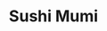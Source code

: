 ---
layout: place
title: "Sushi Mumi"
permalink: /new-york/new-york/sushi-mumi.html
stateAbbr: NY
stateName: New York
cityName: New York
seo:
  name: "Sushi Mumi"
  type: Restaurant
  links: http://www.sushimumi.com/
description: "Sushi Mumi serves delicious sushi in New York, New York. Try fresh Japanese dishes for a great dining experience. Available for, and dinner."
place_id: ChIJsZMNGhNZwokR9oaUL32yktw
photos:
  - name: >-
      places/ChIJsZMNGhNZwokR9oaUL32yktw/photos/AeeoHcK-2cmNlg5BckasR0LC5D2OIHGIdZAH740OwfmDXx1CyGxEPEmVRr9G4dpLbOdpXXYeRJloTLNVa0Ebps19ZGZ6jue-AVsUJ1rmAqEA2sR6lZ4sDEICEz_Rsi4xfBzVkKiico0CiAc-f2k_pGaV1NJK3lA4n-xY_mqNSABDjyimeJBfI7fKJbJYxRfYlLbW3azXgqDl2qYNupyi3VVsh1IOSO1ywa_HY2fgBCic9ZWvwwEDasmveVZM37SnPDQX7rVHu86fcaLDMQTYwCLjVhZJAqjKTBoOxfxZ2OleBQzcvg
    widthPx: 4032
    heightPx: 3024
    authorAttributions:
      - displayName: Sushi mumi
        uri: https://maps.google.com/maps/contrib/100152571620138064198
        photoUri: >-
          https://lh3.googleusercontent.com/a/ACg8ocIqL6HH6KLLC2m_4GOUCIdP5VmTVijNoqWTLP0x8afP4HqHag=s100-p-k-no-mo
    flagContentUri: >-
      https://www.google.com/local/imagery/report/?cb_client=maps_api_places.places_api&image_key=!1e10!2sAF1QipM91mupZXVbVIX7BaCsRqpuCNQD-XaT0qIiWY8u&hl=en-US
    googleMapsUri: >-
      https://www.google.com/maps/place//data=!3m4!1e2!3m2!1sAF1QipM91mupZXVbVIX7BaCsRqpuCNQD-XaT0qIiWY8u!2e10!4m2!3m1!1s0x89c259131a0d93b1:0xdc92b27d2f9486f6
  - name: >-
      places/ChIJsZMNGhNZwokR9oaUL32yktw/photos/AeeoHcJ1vd7Go08cC3zV8J5wzxwCra35XYoJ2bCsbfYgYA6fDBepfnaYpZnvDV3IVAH5pQjHnwQVaQy_x8C_slysd9tciLeYUcM060Wu_HCXbIAufq2-D9cmWHCi4pneJPgS9rCpkhUo_LLW6PHbbxUgUZYCB6wqRfPPFCbTWHvLMe7cIQ8_BIYFumAoW8ag6eTaCBJ9LTwyppktqzediZTM0B6hxTsO9HMQ9wPRDjqyjUv-KD1P-i3tUvkBXfJ2NUz4roAheRXIWA1Qd3ZdITbO_ffLUcTkei-EEaA1x03vCFrfsQ
    widthPx: 2048
    heightPx: 2048
    authorAttributions:
      - displayName: Sushi mumi
        uri: https://maps.google.com/maps/contrib/100152571620138064198
        photoUri: >-
          https://lh3.googleusercontent.com/a/ACg8ocIqL6HH6KLLC2m_4GOUCIdP5VmTVijNoqWTLP0x8afP4HqHag=s100-p-k-no-mo
    flagContentUri: >-
      https://www.google.com/local/imagery/report/?cb_client=maps_api_places.places_api&image_key=!1e10!2sAF1QipM3CtF02IR21VeteAzKq4kabQp2KyXgOnWYzH0i&hl=en-US
    googleMapsUri: >-
      https://www.google.com/maps/place//data=!3m4!1e2!3m2!1sAF1QipM3CtF02IR21VeteAzKq4kabQp2KyXgOnWYzH0i!2e10!4m2!3m1!1s0x89c259131a0d93b1:0xdc92b27d2f9486f6
  - name: >-
      places/ChIJsZMNGhNZwokR9oaUL32yktw/photos/AeeoHcJ9NMd3rHdMa94pCqotSsNSdJitJzHhp2-PQmznwH85RjEgOi5ukw-nZOQlVyhvYaPGZ-uABYjuV6seGNuttuz5Wxb08twK4uugcTBHXqUljn8TovOwVacur2JFXhdDFGLCw29PFIjjzlGJKdI6VM5JiwRgQL0-5fvZlu7yBLlT3a6yMtTV5Y2cvI9I6vHtMxxQkaOm2EFndVTZwBONsYL-_fnFVNuoXW0pUEjbB3q_X-wCHjA2I8KyDzzPYjk69E-H7zzkROSbtylvgRSZv6ZeoQKlvBn0B8lzNHvnrjG7fQ
    widthPx: 2048
    heightPx: 2048
    authorAttributions:
      - displayName: Sushi mumi
        uri: https://maps.google.com/maps/contrib/100152571620138064198
        photoUri: >-
          https://lh3.googleusercontent.com/a/ACg8ocIqL6HH6KLLC2m_4GOUCIdP5VmTVijNoqWTLP0x8afP4HqHag=s100-p-k-no-mo
    flagContentUri: >-
      https://www.google.com/local/imagery/report/?cb_client=maps_api_places.places_api&image_key=!1e10!2sAF1QipPXHtehXXUx8dmM6xfFTM3ULqUXJpIb44iFlHFN&hl=en-US
    googleMapsUri: >-
      https://www.google.com/maps/place//data=!3m4!1e2!3m2!1sAF1QipPXHtehXXUx8dmM6xfFTM3ULqUXJpIb44iFlHFN!2e10!4m2!3m1!1s0x89c259131a0d93b1:0xdc92b27d2f9486f6
  - name: >-
      places/ChIJsZMNGhNZwokR9oaUL32yktw/photos/AeeoHcJ4Wa2NKux5Xjsc2Whl3YKDYmMhpToRSD5YUn8r-zNPjSew9Nqp2s4EKzWYFKFbZVh-S6MssNDBvSRhqpTc34rZpAw5MZSQvOct8wKXngLu1xFUQig5DTeI0XZPhSeMqCgme-_yizCWFDQv-ubeNwupBpOA0PpZNrSvAoIW0_XhkhoVkWsNJn5v4l4Q503mrG934aZS1yXa11YutYdEeeaI4ZiE7zOSO9vlKrfEpw_rUChhQE5DnkVGwHRsVngS8u-woYjdHg321vParo15yvPbZnYUtgKMCvLdaDb-5Sk18pSLF4XvDRn5ppAuBK7EJ5jzWEzz3bRM2KsxhQDWuHOXCL4PbLEv2kbFov0GUlajIFi2ymzxdpxT6Htd8p6BboUPQmOF6t8EkggeNMAh2juE_ZJeslsYw2W1vUdL8Alz3Q
    widthPx: 1440
    heightPx: 1439
    authorAttributions:
      - displayName: The Sushi Guide
        uri: https://maps.google.com/maps/contrib/118274766009163360357
        photoUri: >-
          https://lh3.googleusercontent.com/a-/ALV-UjUD67GXI58041cy_5lpwsmH5J7ypf2FrtuHvWX8yR0H22HdW6k=s100-p-k-no-mo
    flagContentUri: >-
      https://www.google.com/local/imagery/report/?cb_client=maps_api_places.places_api&image_key=!1e10!2sCIHM0ogKEICAgICBsIDwWw&hl=en-US
    googleMapsUri: >-
      https://www.google.com/maps/place//data=!3m4!1e2!3m2!1sCIHM0ogKEICAgICBsIDwWw!2e10!4m2!3m1!1s0x89c259131a0d93b1:0xdc92b27d2f9486f6
  - name: >-
      places/ChIJsZMNGhNZwokR9oaUL32yktw/photos/AeeoHcLT3Hu3IUiuqIRU0mgyEwSowwS83MK6KxOkN-jhmfeZlVV5kWrpDPU5BTHZdBdWdsnTE8HZunWL9sLKUHGKe7BmEpEnJBv2aLkSJ9GASAZE8sopiJPrQNmNq-12dZg8P2sYChkHP-rE-3pNyKwPkhGsWahbYllsqHLpF1AhgcDEbvWDLpFe0O4r_y7mTKTralLDSyJxqJt-_bpueI22KWj6O0sRxBOAKLDQj003R60pC0so_uzCNMxkHjEhjkG1ia95hDIiw4FR6ffECUTKqHIyBZN0-Z4OJ5-GQYYca0Pk7w
    widthPx: 2048
    heightPx: 2048
    authorAttributions:
      - displayName: Sushi mumi
        uri: https://maps.google.com/maps/contrib/100152571620138064198
        photoUri: >-
          https://lh3.googleusercontent.com/a/ACg8ocIqL6HH6KLLC2m_4GOUCIdP5VmTVijNoqWTLP0x8afP4HqHag=s100-p-k-no-mo
    flagContentUri: >-
      https://www.google.com/local/imagery/report/?cb_client=maps_api_places.places_api&image_key=!1e10!2sAF1QipNPfCQfbWZ1D7osL5dhkj_NlPpjC4I-zeVw_kd9&hl=en-US
    googleMapsUri: >-
      https://www.google.com/maps/place//data=!3m4!1e2!3m2!1sAF1QipNPfCQfbWZ1D7osL5dhkj_NlPpjC4I-zeVw_kd9!2e10!4m2!3m1!1s0x89c259131a0d93b1:0xdc92b27d2f9486f6
  - name: >-
      places/ChIJsZMNGhNZwokR9oaUL32yktw/photos/AeeoHcIDTvf3s4u-aDZVb0AnRNVXaRea_Fuph7Ud4vCoFxE7sL_ry2cpMv-A75LPHAsRIoI9CYymed7EINt_T6Ht1cG_Tkii2FjyROSRJiVI87luV51cbVx7ojG_gx3D7VGjz2bWQxNkTmzFVwkk6tKK3p9WhbDhb8se6HGNNax1UHsQQpsO78GK_W8ZWaSYK5KyQcq5ZsMj6iTOsdhDVyJMM0DLK8L6YiY8jP45ELEcW5sKlDzEELViTRYy-Eu50aIBE-CJJs-o7JtSa_-apTiBsyy51a3wY5htmlkpVXXDvv6mBg
    widthPx: 1830
    heightPx: 1372
    authorAttributions:
      - displayName: Sushi mumi
        uri: https://maps.google.com/maps/contrib/100152571620138064198
        photoUri: >-
          https://lh3.googleusercontent.com/a/ACg8ocIqL6HH6KLLC2m_4GOUCIdP5VmTVijNoqWTLP0x8afP4HqHag=s100-p-k-no-mo
    flagContentUri: >-
      https://www.google.com/local/imagery/report/?cb_client=maps_api_places.places_api&image_key=!1e10!2sAF1QipNjX9pZ6uDZ4A2W2tsh0SUV_bAG2GU2uD6bYI9q&hl=en-US
    googleMapsUri: >-
      https://www.google.com/maps/place//data=!3m4!1e2!3m2!1sAF1QipNjX9pZ6uDZ4A2W2tsh0SUV_bAG2GU2uD6bYI9q!2e10!4m2!3m1!1s0x89c259131a0d93b1:0xdc92b27d2f9486f6
  - name: >-
      places/ChIJsZMNGhNZwokR9oaUL32yktw/photos/AeeoHcLST5b9GOjyDyqfwNz-bb-dGx2hlpWFEW1JhT27sP7xlmd-jjMpzKfLPgEqpysbdcTSP7qmrEpErczccLaahLHSU4DdhmulJTwSHM0NSAmVu4oLGxrKnuRz85_VZsUHO3aBk309u_vsF24hJ1qJwEDl30sgLIStM1WaQYbAGkkp9MojFnnIwJMAVgwtXXoozWH-02VFO16NHt3kuBiy1suPrlnt1s39zIHthlRZ09lsKmW0EtTDF5ikqVWm8T0FRecs0p5oApIi2LNRw-jR-MOWgBLkH3geTy4PtW5AQlWA6TVisLV_EZYKs_dlikBQ5aYwzOgS6rNEdvEF-g_xb-1RItDmgJdSL0F0T6qMlaD7NG7f-mJWpd8V4X49qBlwiBf5BIcggyXOVcOwBMN8aM9Om8vh9DQILC3GFUadnL6HPEUQ
    widthPx: 3024
    heightPx: 4032
    authorAttributions:
      - displayName: Vincent Iadevaia
        uri: https://maps.google.com/maps/contrib/103668725199073582911
        photoUri: >-
          https://lh3.googleusercontent.com/a-/ALV-UjVH_E9WCGmIWbcS9XZDB8XaLUQBRLrpWshmuI5OBSWnpKyhsis-8Q=s100-p-k-no-mo
    flagContentUri: >-
      https://www.google.com/local/imagery/report/?cb_client=maps_api_places.places_api&image_key=!1e10!2sCIHM0ogKEICAgICblsKK7gE&hl=en-US
    googleMapsUri: >-
      https://www.google.com/maps/place//data=!3m4!1e2!3m2!1sCIHM0ogKEICAgICblsKK7gE!2e10!4m2!3m1!1s0x89c259131a0d93b1:0xdc92b27d2f9486f6
  - name: >-
      places/ChIJsZMNGhNZwokR9oaUL32yktw/photos/AeeoHcJLAx6yzy1qWI87Ws5_j5fLLsMcsKq94o1iUnEZHjyOoLHvFTRHbeReGF4AhUBGg3oKGEUVJB8dR2FxM1QPYnZnzar7RIyqry82MBtWjU0HpRyy4p7SM04vtH7NQ8Yku_AlFDjq7cSjJRGY6KTWPF5HBdnZhDL3X2WQqOp7KUUMrIuisjAYR8kNUxIt2M1d3oJWGwChHnOwgwjE7WHjQmB0tCvbLsjv-1x5TARLd6BbjBXIw-86oXxTBBHW_V20PYQVZccG0zS62-jwEvFhEppCUeuPqPg65uhJKAI6FZoCaPMQ22JwxSHE14jk8xsJsRzuP8mw7Pllv2RHPADoen-sXonuBtDttdtKZj2-qS9TN5O2-WgXfKQo-mBhocDNbpsxdk5HlhszA76r8LuV4Osvk1bnaIigaEWnm_vfJAF_VQ
    widthPx: 3024
    heightPx: 4032
    authorAttributions:
      - displayName: Vincent Iadevaia
        uri: https://maps.google.com/maps/contrib/103668725199073582911
        photoUri: >-
          https://lh3.googleusercontent.com/a-/ALV-UjVH_E9WCGmIWbcS9XZDB8XaLUQBRLrpWshmuI5OBSWnpKyhsis-8Q=s100-p-k-no-mo
    flagContentUri: >-
      https://www.google.com/local/imagery/report/?cb_client=maps_api_places.places_api&image_key=!1e10!2sCIHM0ogKEICAgICblsKKHg&hl=en-US
    googleMapsUri: >-
      https://www.google.com/maps/place//data=!3m4!1e2!3m2!1sCIHM0ogKEICAgICblsKKHg!2e10!4m2!3m1!1s0x89c259131a0d93b1:0xdc92b27d2f9486f6
  - name: >-
      places/ChIJsZMNGhNZwokR9oaUL32yktw/photos/AeeoHcJyJJuuMVNQP8ybiw0PrXYX2iQHbO6W3CrfY6SrBueGjH-rh30fDqt1CnL8MmI9hUxv3By2slgzXEovXQTkkHyAvMLv8wwL5EtD1kdae6Lc8c06yGqFG_ECNCmxZ-BuYd8DvRtQMtgcuWDk4vkGr2dho3qJSOIHDCHWA4P21G-5kNyAryU7J3UPRV6g9Mmc1TNuWBLgevWdJXEJ7i97zhUj8c3EtD2PiKDb8tWOF5RwhaDVwprlv8Vl2aLv_capodzVMynphj7dnV5Wu3TJOM_FHl3kNyuMrcO9b_DK-2CX1zZzbUNanwvUU3MFEQ8n2IcNGNPAeKa-EeJouAn2esTr0I5dQIWMwCFIsRicdRsAnXaMuMOPbJQCmWQFhsevXBSahwRblpFGU7MDdBAA_czyMaUApkP08zyb9oB8KEVdQk8
    widthPx: 3000
    heightPx: 4000
    authorAttributions:
      - displayName: Sharon Feng
        uri: https://maps.google.com/maps/contrib/107746352230816018468
        photoUri: >-
          https://lh3.googleusercontent.com/a/ACg8ocKA-SGLp1qfJCIAH8dBFA7gnV6iVr8-0giJpVgnpHXyXECPOg=s100-p-k-no-mo
    flagContentUri: >-
      https://www.google.com/local/imagery/report/?cb_client=maps_api_places.places_api&image_key=!1e10!2sCIHM0ogKEICAgIC_zMmMkwE&hl=en-US
    googleMapsUri: >-
      https://www.google.com/maps/place//data=!3m4!1e2!3m2!1sCIHM0ogKEICAgIC_zMmMkwE!2e10!4m2!3m1!1s0x89c259131a0d93b1:0xdc92b27d2f9486f6
  - name: >-
      places/ChIJsZMNGhNZwokR9oaUL32yktw/photos/AeeoHcIJ9V3Al4GXkVCbo3NgNbfbaAklbBirm_6hfrl0T__wWjtFE75yTq7v0pPlDBw0xuxoWlqp0-ABVPCJ-qVnevhmgObP1kmve0D_GonymW7-HkF30CJz5gh0qahBICMBOa8G33-D_L-oZ1oDUejp5jQxUWNud62GZpUk6-IFLANSaEBCm9ico_brOEccPNyP0bwZoy2AH2RGFXn9HNnLHfL9NDcWJCpFVe8aB0gvsMEw0VIQLY8-dBfALmCmubn65ezQYOUHTjl3S6ZPnGmI49jaD20ZF_GXUvNERzt9EZ5-oc7lMZXt_6U2R_n_-5ZtuCRb7vSgvVGqU-32G2xrsKbhhtCQbDl6oLVC4BBfrRRjuqCIHYe8NNYh82Q4XgHKnHUEbRRnkVO0y5Hln4UYpClNnEvySUdJ2qRw328OhddT1KUI
    widthPx: 4032
    heightPx: 3024
    authorAttributions:
      - displayName: Wilson Kuang
        uri: https://maps.google.com/maps/contrib/117853819169327619349
        photoUri: >-
          https://lh3.googleusercontent.com/a-/ALV-UjWy1MtzdXSupQMLp4KI3SbZfCrz5fAh0gaP-Y0TXN61fX-3IPds=s100-p-k-no-mo
    flagContentUri: >-
      https://www.google.com/local/imagery/report/?cb_client=maps_api_places.places_api&image_key=!1e10!2sCIHM0ogKEICAgIC_5JaZ1wE&hl=en-US
    googleMapsUri: >-
      https://www.google.com/maps/place//data=!3m4!1e2!3m2!1sCIHM0ogKEICAgIC_5JaZ1wE!2e10!4m2!3m1!1s0x89c259131a0d93b1:0xdc92b27d2f9486f6
address: 130 St Marks Pl, New York, NY 10009, USA
street: 130 St Marks Pl
city: New York
state: NY
zip: '10009'
country: USA
neighborhood: null
latitude: '40.726680'
longitude: '-73.983579'
accessibility_options:
  wheelchairAccessibleParking: false
  wheelchairAccessibleRestroom: true
business_status: OPERATIONAL
name: Sushi Mumi
google_maps_links:
  directionsUri: >-
    https://www.google.com/maps/dir//''/data=!4m7!4m6!1m1!4e2!1m2!1m1!1s0x89c259131a0d93b1:0xdc92b27d2f9486f6!3e0
  placeUri: https://maps.google.com/?cid=15893962285682820854
  writeAReviewUri: >-
    https://www.google.com/maps/place//data=!4m3!3m2!1s0x89c259131a0d93b1:0xdc92b27d2f9486f6!12e1
  reviewsUri: >-
    https://www.google.com/maps/place//data=!4m4!3m3!1s0x89c259131a0d93b1:0xdc92b27d2f9486f6!9m1!1b1
  photosUri: >-
    https://www.google.com/maps/place//data=!4m3!3m2!1s0x89c259131a0d93b1:0xdc92b27d2f9486f6!10e5
primary_type: Japanese Restaurant
opening_hours:
  regular: null
  current: null
secondary_opening_hours:
  regular:
    weekdayDescriptions: null
    type: null
  current:
    weekdayDescriptions: null
    type: null
phone: (917) 808-3888
price_level: null
price_range: $100 &ndash; & up
rating: '4.6'
rating_count: 0
website: http://www.sushimumi.com/
reviews:
  - name: >-
      places/ChIJsZMNGhNZwokR9oaUL32yktw/reviews/ChdDSUhNMG9nS0VJQ0FnSUNfek1tTW9RRRAB
    relativePublishTimeDescription: 3 months ago
    rating: 5
    text:
      text: >-
        My first time eating here was back in early 2024, honestly I was
        skeptical at first but everything turn out great, the food and
        atmosphere and the people. The Chef is loud at times but he is a very
        nice guy if you talk to him (Don't judge the look). Since then this is
        one of my go to places for Omakase. For the price of $250 this is one of
        traditional Omakase similar to Ichimura, Yoshino, Noda, Sushi Sho, Shota
        etc. I recommend giving this place a try.
      languageCode: en
    originalText:
      text: >-
        My first time eating here was back in early 2024, honestly I was
        skeptical at first but everything turn out great, the food and
        atmosphere and the people. The Chef is loud at times but he is a very
        nice guy if you talk to him (Don't judge the look). Since then this is
        one of my go to places for Omakase. For the price of $250 this is one of
        traditional Omakase similar to Ichimura, Yoshino, Noda, Sushi Sho, Shota
        etc. I recommend giving this place a try.
      languageCode: en
    authorAttribution:
      displayName: Sharon Feng
      uri: https://www.google.com/maps/contrib/107746352230816018468/reviews
      photoUri: >-
        https://lh3.googleusercontent.com/a/ACg8ocKA-SGLp1qfJCIAH8dBFA7gnV6iVr8-0giJpVgnpHXyXECPOg=s128-c0x00000000-cc-rp-mo
    publishTime: '2025-01-13T15:28:53.854004Z'
    flagContentUri: >-
      https://www.google.com/local/review/rap/report?postId=ChdDSUhNMG9nS0VJQ0FnSUNfek1tTW9RRRAB&d=17924085&t=1
    googleMapsUri: >-
      https://www.google.com/maps/reviews/data=!4m6!14m5!1m4!2m3!1sChdDSUhNMG9nS0VJQ0FnSUNfek1tTW9RRRAB!2m1!1s0x89c259131a0d93b1:0xdc92b27d2f9486f6
  - name: >-
      places/ChIJsZMNGhNZwokR9oaUL32yktw/reviews/ChZDSUhNMG9nS0VJQ0FnSUNQM1luVFB3EAE
    relativePublishTimeDescription: 4 months ago
    rating: 5
    text:
      text: >-
        TLDR: Sushi Mumi is a proper omakase in the East Village where Kura used
        to be. Chef is a former Ginza Onodera alum so if you're missing that
        kinda flavor since they've closed - this is a good spot to pick.


        Came to Sushi Mumi after a few folks recommended it. It occupies the
        former space where Kura was (RIP) and a former Ginza Onodera chef runs
        the counter.


        The menu is on the higher tier of the sushi circuit at $250 before
        tax/gratuity with 5 otsumami, 10 nigiri/sushi, tamago, soup, dessert.
        The ostumami definitely allowed chef to show off his skills with the
        cooked dishes.


        The the hamo or pike conger which was served with jasmine vinegar jelly
        was the crowed favorite. Very tender with that fragrant scent of the
        jasmine and the tang of the vinegar jelly. The amadai fried with the
        scales on was also enjoyable mixed with the hairy crab sauce. The
        grilled nodoguro was excellent as well.


        The shari is cooked very well as you'd expect from someone of this
        caliber. There's a deep red hue with the nice salty tang from the
        vinegar. The nigiri was excellent with the stand outs for me being the
        shima aji and iwashi. It's a comfortable restaurant and if you're
        looking for a break from the budget omakases - this is a spot that a lot
        of sushi connoisseursm frequent.
      languageCode: en
    originalText:
      text: >-
        TLDR: Sushi Mumi is a proper omakase in the East Village where Kura used
        to be. Chef is a former Ginza Onodera alum so if you're missing that
        kinda flavor since they've closed - this is a good spot to pick.


        Came to Sushi Mumi after a few folks recommended it. It occupies the
        former space where Kura was (RIP) and a former Ginza Onodera chef runs
        the counter.


        The menu is on the higher tier of the sushi circuit at $250 before
        tax/gratuity with 5 otsumami, 10 nigiri/sushi, tamago, soup, dessert.
        The ostumami definitely allowed chef to show off his skills with the
        cooked dishes.


        The the hamo or pike conger which was served with jasmine vinegar jelly
        was the crowed favorite. Very tender with that fragrant scent of the
        jasmine and the tang of the vinegar jelly. The amadai fried with the
        scales on was also enjoyable mixed with the hairy crab sauce. The
        grilled nodoguro was excellent as well.


        The shari is cooked very well as you'd expect from someone of this
        caliber. There's a deep red hue with the nice salty tang from the
        vinegar. The nigiri was excellent with the stand outs for me being the
        shima aji and iwashi. It's a comfortable restaurant and if you're
        looking for a break from the budget omakases - this is a spot that a lot
        of sushi connoisseursm frequent.
      languageCode: en
    authorAttribution:
      displayName: Patrick Wong
      uri: https://www.google.com/maps/contrib/112304715441826750372/reviews
      photoUri: >-
        https://lh3.googleusercontent.com/a-/ALV-UjWTJzzJICNBIW70SM82bv1iOUAP_Kb_F5G2-XRS8RH-UCw7yLYZ=s128-c0x00000000-cc-rp-mo-ba5
    publishTime: '2024-11-27T05:47:58.008726Z'
    flagContentUri: >-
      https://www.google.com/local/review/rap/report?postId=ChZDSUhNMG9nS0VJQ0FnSUNQM1luVFB3EAE&d=17924085&t=1
    googleMapsUri: >-
      https://www.google.com/maps/reviews/data=!4m6!14m5!1m4!2m3!1sChZDSUhNMG9nS0VJQ0FnSUNQM1luVFB3EAE!2m1!1s0x89c259131a0d93b1:0xdc92b27d2f9486f6
  - name: >-
      places/ChIJsZMNGhNZwokR9oaUL32yktw/reviews/ChdDSUhNMG9nS0VJQ0FnSUNsMXNTVXhRRRAB
    relativePublishTimeDescription: 3 months ago
    rating: 5
    text:
      text: >-
        You def cannot find another place can be better than Mumi with this
        price in the city.


        Mumi’s ingredients are same or even better than those Michelin Omakases
        you can find in the city - but those choices cost more for sure.


        Chef is a vet from Ginza Onodera - experienced and dedicated on his
        works.


        I’m not going to comment on the flavor - there’re a thousand hamlets in
        a thousand people’s eyes. I definitely like it, but I can’t guarantee
        everyone does.


        However, as long as you’re not committed in Michelin traps, Mumi is one
        of your best options for sushi omakase in New York City - I’m not gonna
        say the best, but they deserve a try.
      languageCode: en
    originalText:
      text: >-
        You def cannot find another place can be better than Mumi with this
        price in the city.


        Mumi’s ingredients are same or even better than those Michelin Omakases
        you can find in the city - but those choices cost more for sure.


        Chef is a vet from Ginza Onodera - experienced and dedicated on his
        works.


        I’m not going to comment on the flavor - there’re a thousand hamlets in
        a thousand people’s eyes. I definitely like it, but I can’t guarantee
        everyone does.


        However, as long as you’re not committed in Michelin traps, Mumi is one
        of your best options for sushi omakase in New York City - I’m not gonna
        say the best, but they deserve a try.
      languageCode: en
    authorAttribution:
      displayName: Wilson Kuang
      uri: https://www.google.com/maps/contrib/117853819169327619349/reviews
      photoUri: >-
        https://lh3.googleusercontent.com/a-/ALV-UjWy1MtzdXSupQMLp4KI3SbZfCrz5fAh0gaP-Y0TXN61fX-3IPds=s128-c0x00000000-cc-rp-mo
    publishTime: '2025-01-13T03:07:41.079843Z'
    flagContentUri: >-
      https://www.google.com/local/review/rap/report?postId=ChdDSUhNMG9nS0VJQ0FnSUNsMXNTVXhRRRAB&d=17924085&t=1
    googleMapsUri: >-
      https://www.google.com/maps/reviews/data=!4m6!14m5!1m4!2m3!1sChdDSUhNMG9nS0VJQ0FnSUNsMXNTVXhRRRAB!2m1!1s0x89c259131a0d93b1:0xdc92b27d2f9486f6
  - name: >-
      places/ChIJsZMNGhNZwokR9oaUL32yktw/reviews/ChZDSUhNMG9nS0VJQ0FnTURRLXNlck13EAE
    relativePublishTimeDescription: a month ago
    rating: 5
    text:
      text: >-
        It’s run by a long-time friend of mine who takes his work seriously and
        has high standards, and has not changed a bit over the years.


        The fish is flown in directly from Japan, and you can really taste the
        difference. Each piece is fresh and well-prepared, especially the sea
        bream, which is top-notch.


        You can see the attention to detail in every sushi roll. The atmosphere
        is relaxed, but there’s a clear professionalism in how everything is
        done. The staff is friendly and knowledgeable, making sure you have a
        good experience.


        Best sushi in NYC in this price range.


        It is worth a visit if you appreciate good sushi. With high-quality
        ingredients and a serious approach to the craft, it’s a standout spot
        for sushi lovers!
      languageCode: en
    originalText:
      text: >-
        It’s run by a long-time friend of mine who takes his work seriously and
        has high standards, and has not changed a bit over the years.


        The fish is flown in directly from Japan, and you can really taste the
        difference. Each piece is fresh and well-prepared, especially the sea
        bream, which is top-notch.


        You can see the attention to detail in every sushi roll. The atmosphere
        is relaxed, but there’s a clear professionalism in how everything is
        done. The staff is friendly and knowledgeable, making sure you have a
        good experience.


        Best sushi in NYC in this price range.


        It is worth a visit if you appreciate good sushi. With high-quality
        ingredients and a serious approach to the craft, it’s a standout spot
        for sushi lovers!
      languageCode: en
    authorAttribution:
      displayName: Senchuan Tian
      uri: https://www.google.com/maps/contrib/108049546107435975110/reviews
      photoUri: >-
        https://lh3.googleusercontent.com/a/ACg8ocJAphHmyDM7N55zUsApF0LbNpojw3_IfxroODP7RNuNt2dI2w=s128-c0x00000000-cc-rp-mo
    publishTime: '2025-03-10T17:50:11.078490Z'
    flagContentUri: >-
      https://www.google.com/local/review/rap/report?postId=ChZDSUhNMG9nS0VJQ0FnTURRLXNlck13EAE&d=17924085&t=1
    googleMapsUri: >-
      https://www.google.com/maps/reviews/data=!4m6!14m5!1m4!2m3!1sChZDSUhNMG9nS0VJQ0FnTURRLXNlck13EAE!2m1!1s0x89c259131a0d93b1:0xdc92b27d2f9486f6
  - name: >-
      places/ChIJsZMNGhNZwokR9oaUL32yktw/reviews/ChZDSUhNMG9nS0VJQ0FnSURiaUp2cUJREAE
    relativePublishTimeDescription: 4 months ago
    rating: 5
    text:
      text: >-
        A treat from my sweet nephew Ian. Best omakashe that didn’t add toppings
        flowers caviar lobster etc to make it special. I am a purist I like my
        food with minimal sauces because I love the taste of fresh ingredients!
        Chef Marco got this right ! The taste matters. His preparation in
        maturation of his fish and his menu made it for me. Each course was
        different and delicate but so good. The devil is in the details. A treat
        from my nephew. Highly recommend esp during June & July when most ppl
        are away to secure a reservation.
      languageCode: en
    originalText:
      text: >-
        A treat from my sweet nephew Ian. Best omakashe that didn’t add toppings
        flowers caviar lobster etc to make it special. I am a purist I like my
        food with minimal sauces because I love the taste of fresh ingredients!
        Chef Marco got this right ! The taste matters. His preparation in
        maturation of his fish and his menu made it for me. Each course was
        different and delicate but so good. The devil is in the details. A treat
        from my nephew. Highly recommend esp during June & July when most ppl
        are away to secure a reservation.
      languageCode: en
    authorAttribution:
      displayName: D B
      uri: https://www.google.com/maps/contrib/111187002184415423640/reviews
      photoUri: >-
        https://lh3.googleusercontent.com/a-/ALV-UjUymhWuePu5MA9MHPUUscYlMkyORTZbPyz6n7RyDhDHTGpxUcES=s128-c0x00000000-cc-rp-mo-ba3
    publishTime: '2024-11-19T21:52:28.588614Z'
    flagContentUri: >-
      https://www.google.com/local/review/rap/report?postId=ChZDSUhNMG9nS0VJQ0FnSURiaUp2cUJREAE&d=17924085&t=1
    googleMapsUri: >-
      https://www.google.com/maps/reviews/data=!4m6!14m5!1m4!2m3!1sChZDSUhNMG9nS0VJQ0FnSURiaUp2cUJREAE!2m1!1s0x89c259131a0d93b1:0xdc92b27d2f9486f6
parking_options: null
payment_options:
  acceptsCreditCards: true
  acceptsDebitCards: true
  acceptsCashOnly: false
  acceptsNfc: true
allow_dogs: null
curbside_pickup: null
delivery: null
dine_in: true
good_for_children: false
good_for_groups: null
good_for_sports: false
live_music: false
menu_for_children: false
outdoor_seating: false
reservable: true
restroom: true
serves_beer: null
serves_breakfast: null
serves_brunch: null
serves_cocktails: null
serves_coffee: false
serves_dinner: true
serves_dessert: true
serves_lunch: null
serves_vegetarian_food: null
serves_wine: true
takeout: null
update_category: essentials
summary: null

---